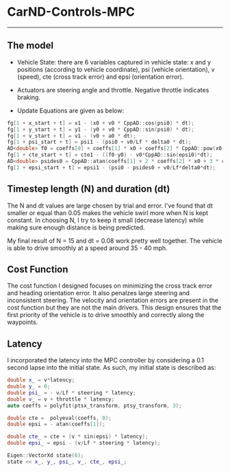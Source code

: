 # CarND-Controls-MPC

---

## The model

- Vehicle State: there are 6 variables captured in vehicle state: x and y positions (according to vehicle coordinate), psi (vehicle orientation), v (speed), cte (cross track error) and epsi (orientation error).

- Actuators are steering angle and throttle. Negative throttle indicates braking.

- Update Equations are given as below: 
```c++
fg[1 + x_start + t] = x1 - (x0 + v0 * CppAD::cos(psi0) * dt);
fg[1 + y_start + t] = y1 - (y0 + v0 * CppAD::sin(psi0) * dt);
fg[1 + v_start + t] = v1 - (v0 + a0 * dt);
fg[1 + psi_start + t] = psi1 - (psi0 + v0/Lf * delta0 * dt);
AD<double> f0 = coeffs[0] + coeffs[1] * x0 + coeffs[2] * CppAD::pow(x0, 2) + coeffs[3] * CppAD::pow(x0, 3);
fg[1 + cte_start + t] = cte1 - ((f0-y0) - v0*CppAD::sin(epsi0)*dt);
AD<double> psides0 = CppAD::atan(coeffs[1] + 2 * coeffs[2] * x0 + 3 * coeffs[3] * CppAD::pow(x0, 2));
fg[1 + epsi_start + t] = epsi1 - (psi0 - psides0 + v0/Lf*delta0*dt);
```

## Timestep length (N) and duration (dt)

The N and dt values are large chosen by trial and error. I've found that dt smaller or equal than 0.05 makes the vehicle swirl more when N is kept constant. In choosing N, I try to keep it small (decrease latency) while making sure enough distance is being predicted. 

My final result of N = 15 and dt = 0.08 work pretty well together. The vehicle is able to drive smoothly at a speed around 35 - 40 mph.

## Cost Function

The cost function I designed focuses on minimizing the cross track error and heading orientation error. It also penalzes large steering and inconsistent steering. The velocity and orientation errors are present in the cost function but they are not the main drivers. This design ensures that the first priority of the vehicle is to drive smoothly and correctly along the waypoints.

## Latency

I incorporated the latency into the MPC controller by considering a 0.1 second lapse into the initial state. As such, my initial state is described as:
```c++
double x_ = v*latency;
double y_ = 0;
double psi_ = - v/Lf * steering * latency;
double v_ = v + throttle * latency;
auto coeffs = polyfit(ptsx_transform, ptsy_transform, 3);

double cte =  polyeval(coeffs, 0);
double epsi = - atan(coeffs[1]);

double cte_ = cte + (v * sin(epsi) * latency);
double epsi_ = epsi - (v/Lf * steering * latency);

Eigen::VectorXd state(6);
state << x_, y_, psi_, v_, cte_, epsi_;
```